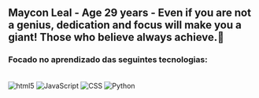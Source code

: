 ## Maycon Leal - Age 29 years - Even if you are not a genius, dedication and focus will make you a giant! Those who believe always achieve.🚀
### Focado no aprendizado das seguintes tecnologias:
<div style="display: inline_block"><br/>
<img align="center" alt="html5" src= "https://img.shields.io/badge/HTML5-E34F26?style=for-the-badge&logo=html5&logoColor=white">
<img align="center" alt="JavaScript" src= "https://img.shields.io/badge/JavaScript-F7DF1E?style=for-the-badge&logo=javascript&logoColor=black">
<img align="center" alt="CSS" src= "https://img.shields.io/badge/CSS3-1572B6?style=for-the-badge&logo=css3&logoColor=white">
<img align="center" alt="Python" src= "https://img.shields.io/badge/PYTHON-E34F26?style=for-the-badge&logo=python&logoColor=white">
